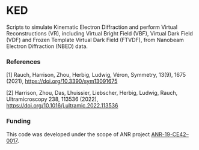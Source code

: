 # KED

Scripts to simulate Kinematic Electron Diffraction and perform Virtual Reconstructions (VR), including Virtual Bright Field (VBF), Virtual Dark Field (VDF) and Frozen Template Virtual Dark Field (FTVDF), from Nanobeam Electron Diffraction (NBED) data.

### References
[1] Rauch, Harrison, Zhou, Herbig, Ludwig, Véron, Symmetry, 13(9), 1675 (2021), https://doi.org/10.3390/sym13091675

[2] Harrison, Zhou, Das, Lhuissier, Liebscher, Herbig, Ludwig, Rauch, Ultramicroscopy 238, 113536 (2022), https://doi.org/10.1016/j.ultramic.2022.113536

### Funding
This code was developed under the scope of ANR project [ANR-19-CE42–0017](https://anr.fr/Project-ANR-19-CE42-0017).
